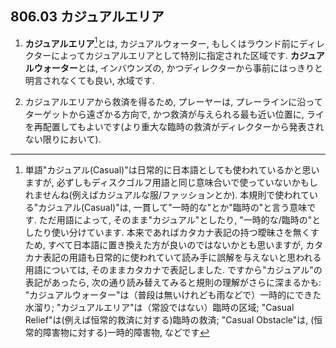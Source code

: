 ## 806.03 カジュアルエリア

1. **カジュアルエリア**[^1]とは,
カジュアルウォーター,
もしくはラウンド前にディレクターによってカジュアルエリアとして特別に指定された区域です.
**カジュアルウォーター**とは,
インバウンズの,
かつディレクターから事前にはっきりと明言されなくても良い,
水域です.

1. カジュアルエリアから救済を得るため,
プレーヤーは,
プレーラインに沿ってターゲットから遠ざかる方向で,
かつ救済が与えられる最も近い位置に,
ライを再配置してもよいです(より重大な臨時の救済がディレクターから発表されない限りにおいて).



[^1]: 単語"カジュアル(Casual)"は日常的に日本語としても使われているかと思いますが,
必ずしもディスクゴルフ用語と同じ意味合いで使っていないかもしれませんね(例えばカジュアルな服/ファッションとか).
本規則で使われている"カジュアル(Casual)"は,
一貫して"一時的な"とか"臨時の"と言う意味です.
ただ用語によって,
そのまま"カジュアル"としたり,
"一時的な/臨時の"としたり使い分けています.
本来であればカタカナ表記の持つ曖昧さを無くすため,
すべて日本語に置き換えた方が良いのではないかとも思いますが,
カタカナ表記の用語も日常的に使われていて読み手に誤解を与えないと思われる用語については,
そのままカタカナで表記しました.
ですから"カジュアル"の表記があったら,
次の通り読み替えてみると規則の理解がさらに深まるかも:
"カジュアルウォーター"は（普段は無いけれども雨などで）一時的にできた水溜り;
"カジュアルエリア"は（常設ではない）臨時の区域;
"Casual Relief"は(例えば恒常的救済に対する)臨時の救済;
"Casual Obstacle"は, (恒常的障害物に対する)一時的障害物,
などです
